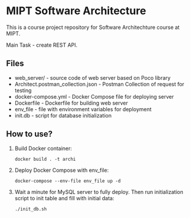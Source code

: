 # MIPT Software Architecture

This is a course project repository for Software Architechture course at MIPT. 

Main Task - create REST API.

## Files

- web_server/ - source code of web server based on Poco library
- Architect.postman_collection.json - Postman Collection of request for testing
- docker-compose.yml - Docker Compose file for deploying server
- Dockerfile - Dockerfile for building web server
- env_file - file with environment variables for deployment
- init.db - script for database initialization

## How to use?

1. Build Docker container:
    
    `docker build . -t archi`

2. Deploy Docker Compose with env_file:
   
   `docker-compose --env-file env_file up -d`

3. Wait a minute for MySQL server to fully deploy. Then run initialization script to init table and fill with initial data:
   
   `./init_db.sh`